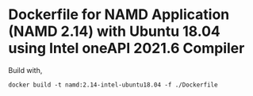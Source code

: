 # Dockerfile for NAMD Application (NAMD 2.14) with Ubuntu 18.04 using Intel oneAPI 2021.6 Compiler

Build with,
```
docker build -t namd:2.14-intel-ubuntu18.04 -f ./Dockerfile
```
